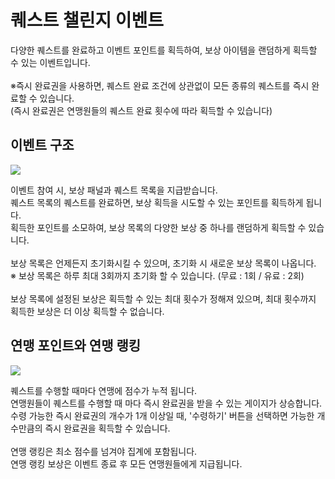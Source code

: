 # 퀘스트 챌린지 이벤트

다양한 퀘스트를 완료하고 이벤트 포인트를 획득하여, 보상 아이템을 랜덤하게 획득할 수 있는 이벤트입니다.<br>
<br>
※즉시 완료권을 사용하면, 퀘스트 완료 조건에 상관없이 모든 종류의 퀘스트를 즉시 완료할 수 있습니다.<br>
(즉시 완료권은 연맹원들의 퀘스트 완료 횟수에 따라 획득할 수 있습니다)<br>


## 이벤트 구조

![](http://astrokings.s3.amazonaws.com/html/img/help/703_001questevent.jpg)

이벤트 참여 시, 보상 패널과 퀘스트 목록을 지급받습니다.<br>
퀘스트 목록의 퀘스트를 완료하면, 보상 획득을 시도할 수 있는 포인트를 획득하게 됩니다.<br>
획득한 포인트를 소모하여, 보상 목록의 다양한 보상 중 하나를 랜덤하게 획득할 수 있습니다.<br>
<br>
보상 목록은 언제든지 초기화시킬 수 있으며, 초기화 시 새로운 보상 목록이 나옵니다.<br>
※ 보상 목록은 하루 최대 3회까지 초기화 할 수 있습니다. (무료 : 1회 / 유료 : 2회)<br>
<br>
보상 목록에 설정된 보상은 획득할 수 있는 최대 횟수가 정해져 있으며, 최대 횟수까지 획득한 보상은 더 이상 획득할 수 없습니다.<br>


## 연맹 포인트와 연맹 랭킹

![](http://astrokings.s3.amazonaws.com/html/img/help/703_002questevent.jpg)

퀘스트를 수행할 때마다 연맹에 점수가 누적 됩니다.<br>
연맹원들이 퀘스트를 수행할 때 마다 즉시 완료권을 받을 수 있는 게이지가 상승합니다.<br>
수령 가능한 즉시 완료권의 개수가 1개 이상일 때, '수령하기' 버튼을 선택하면 가능한 개수만큼의 즉시 완료권을 획득할 수 있습니다.<br>
<br>
연맹 랭킹은 최소 점수를 넘겨야 집계에 포함됩니다.<br>
연맹 랭킹 보상은 이벤트 종료 후 모든 연맹원들에게 지급됩니다.
